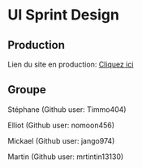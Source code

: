 # UI Sprint Design
## Production
Lien du site en production: [Cliquez ici](https://obscure-journey-34735.herokuapp.com/)

## Groupe
Stéphane (Github user: Timmo404)

Elliot (Github user: nomoon456)

Mickael (Github user: jango974)

Martin (Github user: mrtintin13130)

